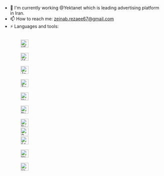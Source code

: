 - 🔭 I'm currently working @Yektanet which is leading advertising platform in Iran.
- 📫 How to reach me: zeinab.rezaee67@gmail.com
- ⚡ Languages and tools:

 <div>
        <code>
        <img src="https://img.shields.io/badge/HTML5-282C34?logo=HTML5" alt="HTML5" title="HTML5" height="25" />
        </code>
        <code>
        <img src="https://img.shields.io/badge/CSS3-282C34?logo=CSS3&logoColor=229EEB" alt="CSS3" title="CSS3" height="25" />
        </code>
        <code>
        <img src="https://img.shields.io/badge/JavaScript-282C34?logo=JavaScript" alt="JavaScript" title="JavaScript" height="25" />
        </code>
        <code>
        <img src="https://img.shields.io/badge/TypeScript-282C34?logo=TypeScript" alt="TypeScript" title="TypeScript" height="25" />
        </code>
        <code>
        <img src="https://img.shields.io/badge/Vue.js-282C34?logo=Vue.js" alt="Vue.js" title="VueJS" height="25" />
        </code>
        <code>
        <img src="https://img.shields.io/badge/Nuxt.js-282C34?logo=nuxt.js" alt="Nuxt.js" title="NuxtJS" height="25" />
        </code>
        <code>
        <img src="https://img.shields.io/badge/React-20232A?logo=react" alt="Nuxt.js" title="ReactJS" height="25" />
        </code>
        <img src="https://img.shields.io/badge/Bootstrap-282C34?logo=Bootstrap" alt="Bootstrap" title="Bootstrap" height="25" />
        </code>
        <code>
        <img src="https://img.shields.io/badge/Sass-282C34?logo=Sass" alt="Scss" title="Sass" height="25" />
        </code>
        <code>
        <img src="https://img.shields.io/badge/Webpack-282C34?logo=Webpack" alt="Webpack" title="Webpack" height="25" />
        </code>
        <code>
        <img src="https://img.shields.io/badge/VisualStudioCode-282C34?logo=VisualStudioCode&logoColor=229EEB" alt="VisualStudioCode" title="VisualStudioCode" height="25" />
        </code>
    </div>
